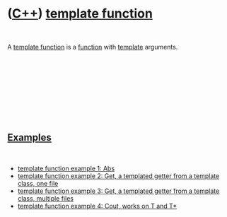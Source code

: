 
 

 

 

 

 

([C++](Cpp.md)) [template function](CppTemplateFunction.md)
=============================================================

 

A [template function](CppTemplateFunction.md) is a
[function](CppFunction.md) with [template](CppTemplate.md) arguments.

 

 

 

 

 

[Examples](CppExample.md)
--------------------------

 

-   [template function example 1: Abs](CppTemplateFunctionExample1.md)
-   [template function example 2: Get, a templated getter from a
    template class, one file](CppTemplateFunctionExample2.md)
-   [template function example 3: Get, a templated getter from a
    template class, multiple files](CppTemplateFunctionExample3.md)
-   [template function example 4: Cout, works on T and
    T\*](CppTemplateFunctionExample4.md)

 

 

 

 

 

 

